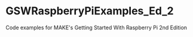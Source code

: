 GSWRaspberryPiExamples_Ed_2
===========================

Code examples for MAKE's Getting Started With Raspberry Pi 2nd Edition
